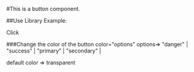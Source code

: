 #This is a button component.

##Use Library Example:

<ButtonCom color="success">
Click
</ButtonCom>

###Change the color of the button
color="options"
options=> "danger" | "success" | "primary" | "secondary" |

default color => transparent
